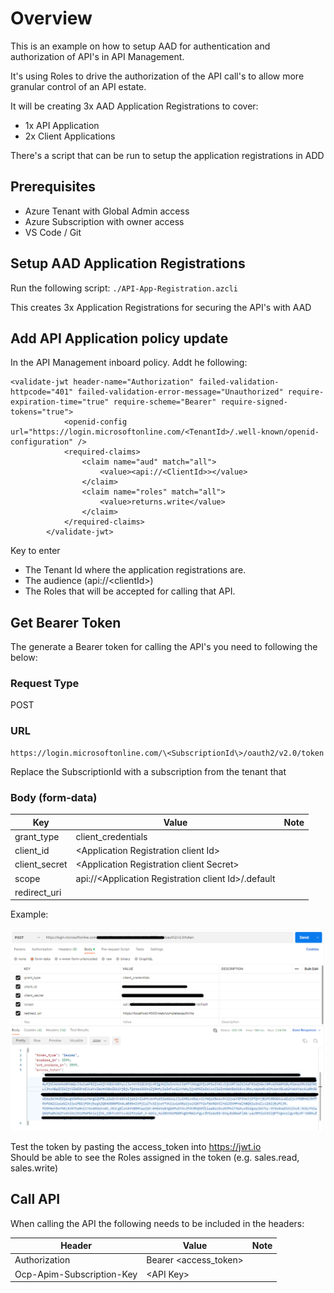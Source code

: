 # Overview

This is an example on how to setup AAD for authentication and authorization of API's in API Management.

It's using Roles to drive the authorization of the API call's to allow more granular control of an API estate.

It will be creating 3x AAD Application Registrations to cover:
- 1x API  Application
- 2x Client Applications

There's a script that can be run to setup the application registrations in ADD 


## Prerequisites  

- Azure Tenant with Global Admin access
- Azure Subscription with owner access
- VS Code / Git


## Setup AAD Application Registrations

Run the following script: ``` ./API-App-Registration.azcli ```

This creates 3x Application Registrations for securing the API's with AAD



## Add API Application policy update

In the API Management inboard policy. Addt  he following:

``` 
<validate-jwt header-name="Authorization" failed-validation-httpcode="401" failed-validation-error-message="Unauthorized" require-expiration-time="true" require-scheme="Bearer" require-signed-tokens="true">
            <openid-config url="https://login.microsoftonline.com/<TenantId>/.well-known/openid-configuration" />
            <required-claims>
                <claim name="aud" match="all">
                    <value><api://<ClientId>></value>
                </claim>
                <claim name="roles" match="all">
                    <value>returns.write</value>
                </claim>
            </required-claims>
        </validate-jwt>
```
Key to enter
 - The Tenant Id where the application registrations are. 
 - The audience (api://\<clientId\>)
 - The Roles that will be accepted for calling that API.



## Get Bearer Token

The generate a Bearer token for calling the API's you need to following the below:

###  Request Type     

POST

### URL

    https://login.microsoftonline.com/\<SubscriptionId\>/oauth2/v2.0/token

Replace the SubscriptionId with a subscription from the tenant that 

### Body (form-data) 
| Key  | Value  | Note|
|---|---|---|
| grant_type | client_credentials  |   |  
|  client_id | \<Application Registration client Id\>   |   |  
| client_secret  | \<Application Registration client Secret\>   |   
| scope  |  api://\<Application Registration client Id\>/.default |   
| redirect_uri  |   |   

Example: 

![Postman Get Bearer Token](./images/get%20bearer%20token.png)

Test the token by pasting the access_token into https://jwt.io  
Should be able to see the Roles assigned in the token (e.g. sales.read, sales.write)



## Call API

When calling the API the following needs to be included in the headers:

| Header | Value | Note |
| --- | --- | --- |
| Authorization | Bearer \<access_token\> |  |
| Ocp-Apim-Subscription-Key | \<API Key\> |  |






